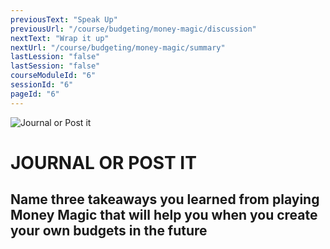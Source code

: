 ```yaml
---
previousText: "Speak Up"
previousUrl: "/course/budgeting/money-magic/discussion"
nextText: "Wrap it up"
nextUrl: "/course/budgeting/money-magic/summary"
lastLession: "false"
lastSession: "false"
courseModuleId: "6"
sessionId: "6"
pageId: "6"
---
```



![Journal or Post it](/assets/img/journal-it.png)
# JOURNAL OR POST IT

## Name three takeaways you learned from playing Money Magic that will help you when you create your own budgets in the future 
<sparkle-feed-post assignment-name="Name three takeaways you learned from playing Money Magic that will help you when you create your own budgets in the future?" ></sparkle-feed-post>